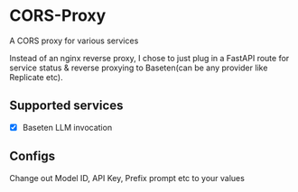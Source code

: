 # CORS-Proxy

A CORS proxy for various services

Instead of an nginx reverse proxy, I chose to just plug in a FastAPI route for service status & reverse proxying to Baseten(can be any provider like Replicate etc).

## Supported services

  - [x] Baseten LLM invocation


## Configs

Change out Model ID, API Key, Prefix prompt etc to your values
